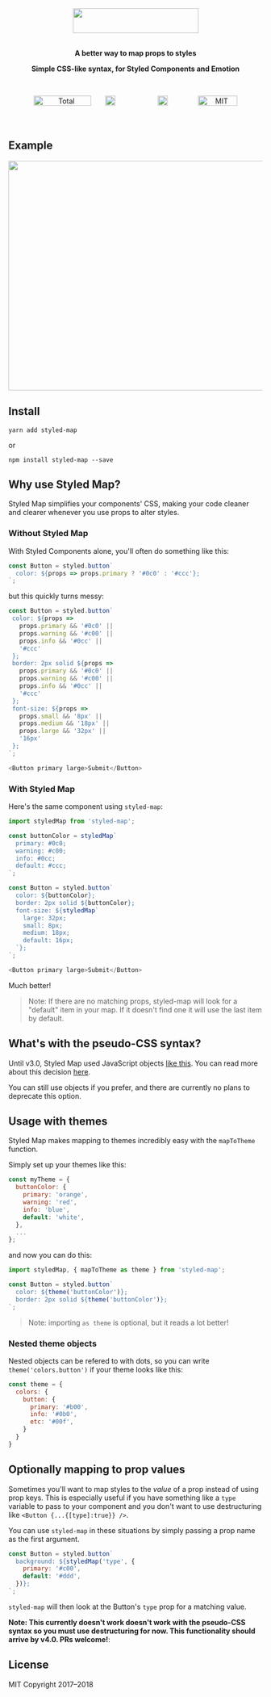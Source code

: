 <br /><div align="center">
  
<img src="https://i.imgur.com/IQ37K7m.png" height="49px" width="249px" /><br />
<br />
  
**A better way to map props to styles**

**Simple CSS-like syntax, for Styled Components and Emotion**

<br />

<a href="https://www.npmjs.com/package/styled-map" target="_blank"><img src="https://img.shields.io/badge/dynamic/json.svg?label=downloads&url=https%3A%2F%2Fapi.npmjs.org%2Fdownloads%2Fpoint%2F2017-01-01%3A2021-01-01%2Fstyled-map&query=downloads&colorB=blue" alt="Total downloads" height="20px" width="114px" /></a> <a href="https://github.com/scf4/styled-map/stargazers"><img src="https://img.shields.io/github/stars/scf4/styled-map.svg" alt="GitHub Stars" height="20px" style="min-width: 68px" /></a> <a href="#"><img src="https://img.shields.io/bundlephobia/min/styled-map.svg" alt="Bundle size" height="20px" style="min-width: 132px" /></a> <a href="#"><img src="https://img.shields.io/packagist/l/doctrine/orm.svg" alt="MIT License" height="20px" width="78px" /></a><br /><br /><br />

</div>

## Example

<img src="https://i.imgur.com/aohFk5k.png" height="455px" width="522px" />

## Install
`yarn add styled-map`

or

`npm install styled-map --save`

## Why use Styled Map?

Styled Map simplifies your components' CSS, making your code cleaner and clearer whenever you use props to alter styles.

### Without Styled Map
With Styled Components alone, you'll often do something like this:

```js
const Button = styled.button`
  color: ${props => props.primary ? '#0c0' : '#ccc'};
`;

 ```

 but this quickly turns messy:

 ```js
const Button = styled.button`
  color: ${props =>
    props.primary && '#0c0' ||
    props.warning && '#c00' ||
    props.info && '#0cc' ||
    '#ccc'
  };
  border: 2px solid ${props =>
    props.primary && '#0c0' ||
    props.warning && '#c00' ||
    props.info && '#0cc' ||
    '#ccc'
  };
  font-size: ${props =>
    props.small && '8px' ||
    props.medium && '18px' ||
    props.large && '32px' ||
    '16px'
  };
`;

<Button primary large>Submit</Button>
 ```

### With Styled Map
Here's the same component using `styled-map`:

```js
import styledMap from 'styled-map';

const buttonColor = styledMap`
  primary: #0c0;
  warning: #c00;
  info: #0cc;
  default: #ccc;
`;

const Button = styled.button`
  color: ${buttonColor};
  border: 2px solid ${buttonColor};
  font-size: ${styledMap`
    large: 32px;
    small: 8px;
    medium: 18px;
    default: 16px;
  `};
`;

<Button primary large>Submit</Button>

```

Much better! 

> Note: If there are no matching props, styled-map will look for a "default" item in your map. If it doesn't find one it will use the last item by default.

## What's with the pseudo-CSS syntax?

Until v3.0, Styled Map used JavaScript objects <a href="https://gist.github.com/scf4/4498561f2f38a82b7525be2b4bc94a61" target="_blank">like this</a>. You can read more about this decision [here](https://github.com/scf4/styled-map/issues/7).

You can still use objects if you prefer, and there are currently no plans to deprecate this option.

## Usage with themes

Styled Map makes mapping to themes incredibly easy with the `mapToTheme` function.

Simply set up your themes like this:

```js
const myTheme = {
  buttonColor: {
    primary: 'orange',
    warning: 'red',
    info: 'blue',
    default: 'white',
  },
  ...
};
```

and now you can do this:

```js
import styledMap, { mapToTheme as theme } from 'styled-map';

const Button = styled.button`
  color: ${theme('buttonColor')};
  border: 2px solid ${theme('buttonColor')};
`;

```

> Note: importing `as theme` is optional, but it reads a lot better!

### Nested theme objects

Nested objects can be refered to with dots, so you can write `theme('colors.button')` if your theme looks like this:

```js
const theme = {
  colors: {
    button: {
      primary: '#b00',
      info: '#0b0',
      etc: '#00f',
    }
  }
}
```

## Optionally mapping to prop values 

Sometimes you'll want to map styles to the *value* of a prop instead of using prop keys. This is especially useful if you have something like a `type` variable to pass to your component and you don't want to use destructuring like `<Button {...{[type]:true}} />`.

You can use `styled-map` in these situations by simply passing a prop name as the first argument. 

```js
const Button = styled.button`
  background: ${styledMap('type', {
    primary: '#c00',
    default: '#ddd',
  })};
`;
```

`styled-map` will then look at the Button's `type` prop for a matching value.

**Note: This currently doesn't work doesn't work with the pseudo-CSS syntax so you must use destructuring for now. This functionality should arrive by v4.0. PRs welcome!**:

## License

MIT Copyright 2017–2018
